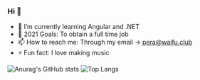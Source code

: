 ### Hi 👋

- 🌱 I’m currently learning Angular and .NET
- 🤔 2021 Goals: To obtain a full time job
- 📫 How to reach me: Through my email -> pera@waifu.club
- ⚡ Fun fact: I love making music

![Anurag's GitHub stats](https://github-readme-stats.vercel.app/api?username=nbapera&show_icons=true&theme=dracula)  ![Top Langs](https://github-readme-stats.vercel.app/api/top-langs/?username=nbapera&theme=dracula)

